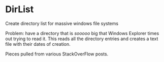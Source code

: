 # DirList
Create directory list for massive windows file systems

Problem: have a directory that is _sooooo_ big that Windows Explorer times out trying to read it. This reads all the directory entries and creates a text file with their dates of creation. 

Pieces pulled from various StackOverFlow posts.
